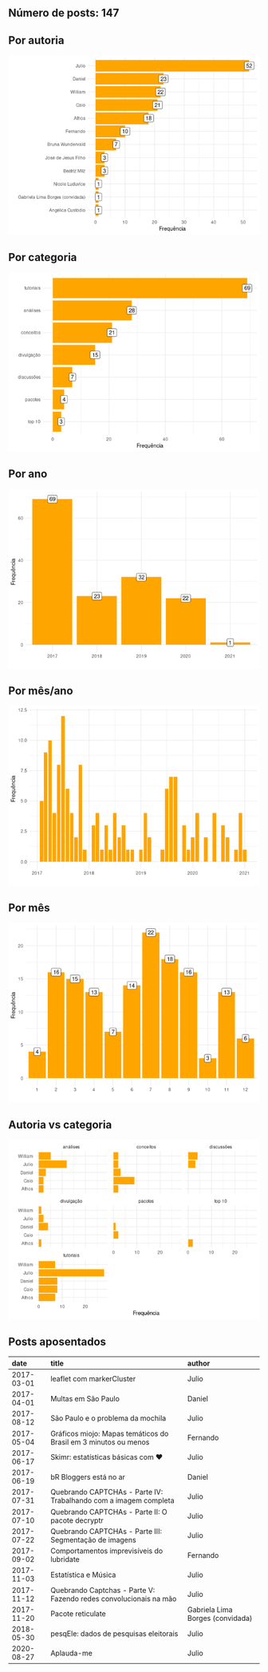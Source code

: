 
<!-- README.md is generated from README.Rmd. Please edit that file -->

## Número de posts: 147

## Por autoria

![](README_files/figure-gfm/unnamed-chunk-4-1.png)<!-- -->

## Por categoria

![](README_files/figure-gfm/unnamed-chunk-5-1.png)<!-- -->

## Por ano

![](README_files/figure-gfm/unnamed-chunk-6-1.png)<!-- -->

## Por mês/ano

![](README_files/figure-gfm/unnamed-chunk-7-1.png)<!-- -->

## Por mês

![](README_files/figure-gfm/unnamed-chunk-8-1.png)<!-- -->

## Autoria vs categoria

![](README_files/figure-gfm/unnamed-chunk-9-1.png)<!-- -->

## Posts aposentados

| date       | title                                                             | author                           |
| :--------- | :---------------------------------------------------------------- | :------------------------------- |
| 2017-03-01 | leaflet com markerCluster                                         | Julio                            |
| 2017-04-01 | Multas em São Paulo                                               | Daniel                           |
| 2017-08-12 | São Paulo e o problema da mochila                                 | Julio                            |
| 2017-05-04 | Gráficos miojo: Mapas temáticos do Brasil em 3 minutos ou menos   | Fernando                         |
| 2017-06-17 | Skimr: estatísticas básicas com ❤️                                | Julio                            |
| 2017-06-19 | bR Bloggers está no ar                                            | Daniel                           |
| 2017-07-31 | Quebrando CAPTCHAs - Parte IV: Trabalhando com a imagem completa  | Julio                            |
| 2017-07-10 | Quebrando CAPTCHAs - Parte II: O pacote decryptr                  | Julio                            |
| 2017-07-22 | Quebrando CAPTCHAs - Parte III: Segmentação de imagens            | Julio                            |
| 2017-09-02 | Comportamentos imprevisíveis do lubridate                         | Fernando                         |
| 2017-11-03 | Estatística e Música                                              | Julio                            |
| 2017-11-12 | Quebrando Captchas - Parte V: Fazendo redes convolucionais na mão | Julio                            |
| 2017-11-20 | Pacote reticulate                                                 | Gabriela Lima Borges (convidada) |
| 2018-05-30 | pesqEle: dados de pesquisas eleitorais                            | Julio                            |
| 2020-08-27 | Aplauda-me                                                        | Julio|Athos                      |
